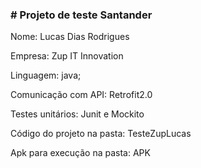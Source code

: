 ### # Projeto de teste Santander

Nome: Lucas Dias Rodrigues

Empresa: Zup IT Innovation


Linguagem: java;

Comunicação com API: Retrofit2.0

Testes unitários: Junit e Mockito


Código do projeto na pasta: TesteZupLucas

Apk para execução na pasta: APK
